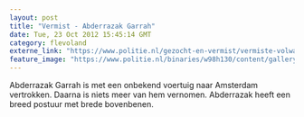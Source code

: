 ```yaml
---
layout: post
title: "Vermist - Abderrazak Garrah"
date: Tue, 23 Oct 2012 15:45:14 GMT
category: flevoland
externe_link: "https://www.politie.nl/gezocht-en-vermist/vermiste-volwassenen/2004/november/abderrazak-garrah.html"
feature_image: "https://www.politie.nl/binaries/w98h130/content/gallery/politie/vermist/vermiste-volwassenen/2004/november/abderrazak-garrah.jpg"
---
```


Abderrazak Garrah is met een onbekend voertuig naar Amsterdam vertrokken. Daarna is niets meer van hem vernomen. Abderrazak heeft een breed postuur met brede bovenbenen.
